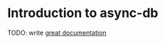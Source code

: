 # Introduction to async-db

TODO: write [great documentation](http://jacobian.org/writing/what-to-write/)

